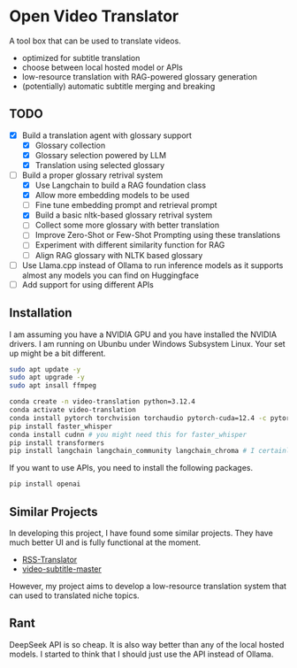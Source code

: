 # Open Video Translator

A tool box that can be used to translate videos. 
- optimized for subtitle translation
- choose between local hosted model or APIs
- low-resource translation with RAG-powered glossary generation
- (potentially) automatic subtitle merging and breaking

## TODO 
- [x] Build a translation agent with glossary support
  - [x] Glossary collection
  - [x] Glossary selection powered by LLM
  - [x] Translation using selected glossary
- [ ] Build a proper glossary retrival system
  - [x] Use Langchain to build a RAG foundation class
  - [x] Allow more embedding models to be used
  - [ ] Fine tune embedding prompt and retrieval prompt
  - [x] Build a basic nltk-based glossary retrival system
  - [ ] Collect some more glossary with better translation
  - [ ] Improve Zero-Shot or Few-Shot Prompting using these translations
  - [ ] Experiment with different similarity function for RAG
  - [ ] Align RAG glossary with NLTK based glossary
- [ ] Use Llama.cpp instead of Ollama to run inference models as it supports almost any models you can find on Huggingface
- [ ] Add support for using different APIs

## Installation

I am assuming you have a NVIDIA GPU and you have installed the NVIDIA drivers. 
I am running on Ubunbu under Windows Subsystem Linux. Your set up might be a bit different. 

```bash
sudo apt update -y 
sudo apt upgrade -y 
sudo apt insall ffmpeg

conda create -n video-translation python=3.12.4
conda activate video-translation
conda install pytorch torchvision torchaudio pytorch-cuda=12.4 -c pytorch -c nvidia
pip install faster_whisper
conda install cudnn # you might need this for faster_whisper
pip install transformers
pip install langchain langchain_community langchain_chroma # I certainly forgot some of them
```

If you want to use APIs, you need to install the following packages. 

```bash
pip install openai
```

## Similar Projects 

In developing this project, I have found some similar projects.
They have much better UI and is fully functional at the moment. 
- [RSS-Translator](https://github.com/rss-translator/RSS-Translator)
- [video-subtitle-master](video-subtitle-master)

However, my project aims to develop a low-resource translation system that can used to translated niche topics. 

## Rant 

DeepSeek API is so cheap. It is also way better than any of the local hosted models. I started to think that I should just use the API instead of Ollama.